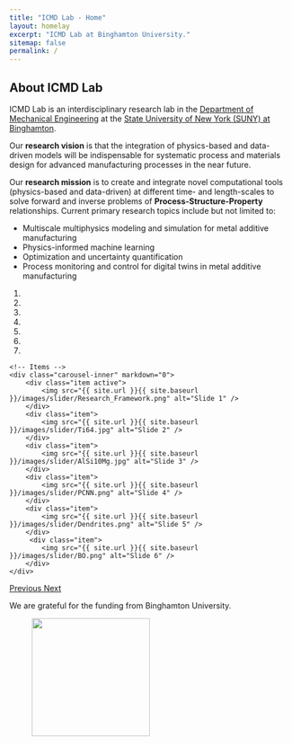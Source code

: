 ```yaml
---
title: "ICMD Lab - Home"
layout: homelay
excerpt: "ICMD Lab at Binghamton University."
sitemap: false
permalink: /
---
```


## About ICMD Lab

ICMD Lab is an interdisciplinary research lab in the [Department of Mechanical Engineering](https://www.binghamton.edu/mechanical-engineering/index.html) at the [State University of New York (SUNY) at Binghamton](https://binghamton.edu/). 

Our **research vision** is that the integration of physics-based and data-driven models will be indispensable for 
systematic process and materials design for advanced manufacturing processes in the near future. 

Our **research mission** is to create and integrate novel computational tools (physics-based and data-driven) at different time- and length-scales to solve forward and inverse problems of **Process-Structure-Property** relationships. Current primary research topics include but not limited to:
* Multiscale multiphysics modeling and simulation for metal additive manufacturing
* Physics-informed machine learning
* Optimization and uncertainty quantification
* Process monitoring and control for digital twins in metal additive manufacturing

<div markdown="0" id="carousel" class="carousel slide" data-ride="carousel" data-interval="4000" data-pause="hover" >
    <!-- Menu -->
    <ol class="carousel-indicators">
        <li data-target="#carousel" data-slide-to="0" class="active"></li>
        <li data-target="#carousel" data-slide-to="1"></li>
        <li data-target="#carousel" data-slide-to="2"></li>
        <li data-target="#carousel" data-slide-to="3"></li>
        <li data-target="#carousel" data-slide-to="4"></li>
        <li data-target="#carousel" data-slide-to="5"></li>
        <li data-target="#carousel" data-slide-to="6"></li>
    </ol>

    <!-- Items -->
    <div class="carousel-inner" markdown="0">
        <div class="item active">
            <img src="{{ site.url }}{{ site.baseurl }}/images/slider/Research_Framework.png" alt="Slide 1" />
        </div>
        <div class="item">
            <img src="{{ site.url }}{{ site.baseurl }}/images/slider/Ti64.jpg" alt="Slide 2" />
        </div>
        <div class="item">
            <img src="{{ site.url }}{{ site.baseurl }}/images/slider/AlSi10Mg.jpg" alt="Slide 3" />
        </div>
        <div class="item">
            <img src="{{ site.url }}{{ site.baseurl }}/images/slider/PCNN.png" alt="Slide 4" />
        </div>
        <div class="item">
            <img src="{{ site.url }}{{ site.baseurl }}/images/slider/Dendrites.png" alt="Slide 5" />
        </div>       
         <div class="item">
            <img src="{{ site.url }}{{ site.baseurl }}/images/slider/BO.png" alt="Slide 6" />
        </div>
    </div>
  <a class="left carousel-control" href="#carousel" role="button" data-slide="prev">
    <span class="glyphicon glyphicon-chevron-left" aria-hidden="true"></span>
    <span class="sr-only">Previous</span>
  </a>
  <a class="right carousel-control" href="#carousel" role="button" data-slide="next">
    <span class="glyphicon glyphicon-chevron-right" aria-hidden="true"></span>
    <span class="sr-only">Next</span>
  </a>
</div>


We are grateful for the funding from Binghamton University.

<figure class="fourth">
  <img src="{{ site.url }}{{ site.baseurl }}/images/logo/Logo_Binghamton.jpg" style="width: 210px">
</figure>
